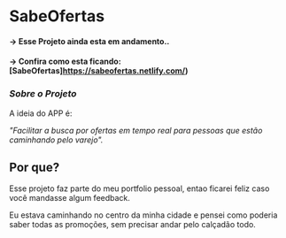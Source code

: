 # SabeOfertas

#### -> Esse Projeto ainda esta em andamento..

#### -> Confira como esta ficando: [SabeOfertas]https://sabeofertas.netlify.com/)

### _Sobre o Projeto_

A ideia do APP é:

_"Facilitar a busca por ofertas em tempo real para pessoas que estão caminhando pelo varejo"._

## Por que?

Esse projeto faz parte do meu portfolio pessoal, entao ficarei feliz caso você mandasse algum feedback.

Eu estava caminhando no centro da minha cidade e pensei como poderia saber todas as promoções, sem precisar andar pelo calçadão todo.
